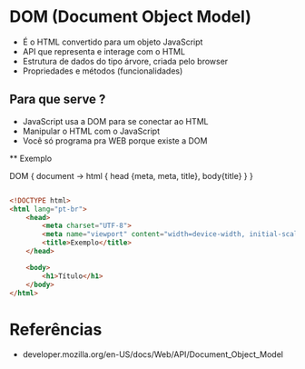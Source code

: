 
# DOM (Document Object Model)

* É o HTML convertido para um objeto JavaScript
* API que representa e interage com o HTML
* Estrutura de dados do tipo árvore, criada pelo browser
* Propriedades e métodos (funcionalidades)

## Para que serve ?
* JavaScript usa a DOM para se conectar ao HTML
* Manipular o HTML com o JavaScript
* Você só programa pra WEB porque existe a DOM


** Exemplo

DOM {
    document
        -> html {
                head {meta, meta, title}, body{title}
            }
}

```html

<!DOCTYPE html>
<html lang="pt-br">
    <head>
        <meta charset="UTF-8">
        <meta name="viewport" content="width=device-width, initial-scale=1.0">
        <title>Exemplo</title>
    </head>

    <body>
        <h1>Título</h1>
    </body>
</html>

```


# Referências

* developer.mozilla.org/en-US/docs/Web/API/Document_Object_Model
